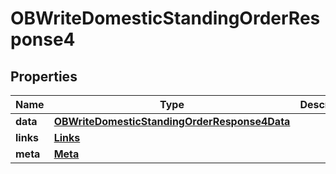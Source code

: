 
# OBWriteDomesticStandingOrderResponse4

## Properties
Name | Type | Description | Notes
------------ | ------------- | ------------- | -------------
**data** | [**OBWriteDomesticStandingOrderResponse4Data**](OBWriteDomesticStandingOrderResponse4Data.md) |  | 
**links** | [**Links**](Links.md) |  |  [optional]
**meta** | [**Meta**](Meta.md) |  |  [optional]



